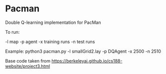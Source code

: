 # Pacman

Double Q-learning implementation for PacMan

To run:

-l map
-p agent
-x training runs
-n test runs

Example:
python3 pacman.py -l smallGrid2.lay -p DQAgent -x 2500 -n 2510


Base code taken from https://berkeleyai.github.io/cs188-website/project3.html
